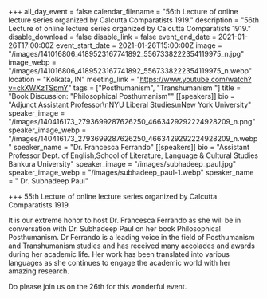 +++
all_day_event = false
calendar_filename = "56th Lecture of online lecture series organized by Calcutta Comparatists 1919."
description = "56th Lecture of online lecture series organized by Calcutta Comparatists 1919."
disable_download = false
disable_link = false
event_end_date = 2021-01-26T17:00:00Z
event_start_date = 2021-01-26T15:00:00Z
image = "/images/141016806_4189523167741892_5567338222354119975_n.jpg"
image_webp = "/images/141016806_4189523167741892_5567338222354119975_n.webp"
location = "Kolkata, IN"
meeting_link = "https://www.youtube.com/watch?v=ckXWXzTSpmY"
tags = ["Posthumanism", "Transhumanism "]
title = "Book Discussion: \"Philosophical Posthumanism\""
[[speakers]]
bio = "Adjunct Assistant Professor\nNYU Liberal Studies\nNew York University"
speaker_image = "/images/140416173_2793699287626250_4663429292224928209_n.png"
speaker_image_webp = "/images/140416173_2793699287626250_4663429292224928209_n.webp"
speaker_name = "Dr. Francesca Ferrando"
[[speakers]]
bio = "Assistant Professor Dept. of English,School of Literature, Language & Cultural Studies Bankura University"
speaker_image = "/images/subhadeep_paul.jpg"
speaker_image_webp = "/images/subhadeep_paul-1.webp"
speaker_name = " Dr. Subhadeep Paul"

+++
55th Lecture of online lecture series organized by Calcutta Comparatists 1919.

It is our extreme honor to host Dr. Francesca Ferrando as she will be in conversation with Dr. Subhadeep Paul on her book Philosophical Posthumanism. Dr Ferrando is a leading voice in the field of Posthumanism and Transhumanism studies and has received many accolades and awards during her academic life. Her work has been translated into various languages as she continues to engage the academic world with her amazing research.

Do please join us on the 26th for this wonderful event.